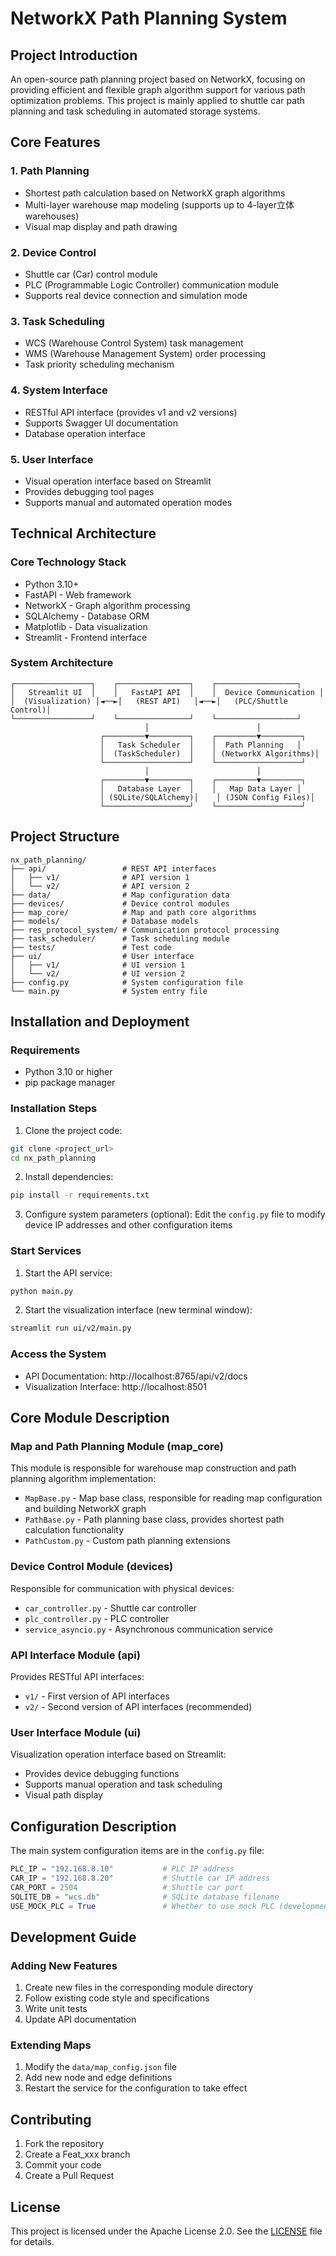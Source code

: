 # NetworkX Path Planning System

## Project Introduction

An open-source path planning project based on NetworkX, focusing on providing efficient and flexible graph algorithm support for various path optimization problems. This project is mainly applied to shuttle car path planning and task scheduling in automated storage systems.

## Core Features

### 1. Path Planning
- Shortest path calculation based on NetworkX graph algorithms
- Multi-layer warehouse map modeling (supports up to 4-layer立体 warehouses)
- Visual map display and path drawing

### 2. Device Control
- Shuttle car (Car) control module
- PLC (Programmable Logic Controller) communication module
- Supports real device connection and simulation mode

### 3. Task Scheduling
- WCS (Warehouse Control System) task management
- WMS (Warehouse Management System) order processing
- Task priority scheduling mechanism

### 4. System Interface
- RESTful API interface (provides v1 and v2 versions)
- Supports Swagger UI documentation
- Database operation interface

### 5. User Interface
- Visual operation interface based on Streamlit
- Provides debugging tool pages
- Supports manual and automated operation modes

## Technical Architecture

### Core Technology Stack
- Python 3.10+
- FastAPI - Web framework
- NetworkX - Graph algorithm processing
- SQLAlchemy - Database ORM
- Matplotlib - Data visualization
- Streamlit - Frontend interface

### System Architecture
```
┌─────────────────┐    ┌────────────────┐    ┌──────────────────┐
│   Streamlit UI  │    │   FastAPI API  │    │  Device Communication │
│  (Visualization) │◄──►│   (REST API)   │◄──►│   (PLC/Shuttle Control)│
└─────────────────┘    └────────────────┘    └──────────────────┘
                              │                        │
                    ┌─────────▼─────────┐    ┌─────────▼─────────┐
                    │   Task Scheduler  │    │  Path Planning   │
                    │  (TaskScheduler)  │    │ (NetworkX Algorithms)│
                    └───────────────────┘    └───────────────────┘
                              │                        │
                    ┌─────────▼─────────┐    ┌─────────▼─────────┐
                    │   Database Layer  │    │   Map Data Layer │
                    │ (SQLite/SQLAlchemy)│    │ (JSON Config Files)│
                    └───────────────────┘    └───────────────────┘
```

## Project Structure

```
nx_path_planning/
├── api/                 # REST API interfaces
│   ├── v1/              # API version 1
│   └── v2/              # API version 2
├── data/                # Map configuration data
├── devices/             # Device control modules
├── map_core/            # Map and path core algorithms
├── models/              # Database models
├── res_protocol_system/ # Communication protocol processing
├── task_scheduler/      # Task scheduling module
├── tests/               # Test code
├── ui/                  # User interface
│   ├── v1/              # UI version 1
│   └── v2/              # UI version 2
├── config.py            # System configuration file
└── main.py              # System entry file
```

## Installation and Deployment

### Requirements
- Python 3.10 or higher
- pip package manager

### Installation Steps

1. Clone the project code:
```bash
git clone <project_url>
cd nx_path_planning
```

2. Install dependencies:
```bash
pip install -r requirements.txt
```

3. Configure system parameters (optional):
Edit the `config.py` file to modify device IP addresses and other configuration items

### Start Services

1. Start the API service:
```bash
python main.py
```

2. Start the visualization interface (new terminal window):
```bash
streamlit run ui/v2/main.py
```

### Access the System
- API Documentation: http://localhost:8765/api/v2/docs
- Visualization Interface: http://localhost:8501

## Core Module Description

### Map and Path Planning Module (map_core)
This module is responsible for warehouse map construction and path planning algorithm implementation:
- `MapBase.py` - Map base class, responsible for reading map configuration and building NetworkX graph
- `PathBase.py` - Path planning base class, provides shortest path calculation functionality
- `PathCustom.py` - Custom path planning extensions

### Device Control Module (devices)
Responsible for communication with physical devices:
- `car_controller.py` - Shuttle car controller
- `plc_controller.py` - PLC controller
- `service_asyncio.py` - Asynchronous communication service

### API Interface Module (api)
Provides RESTful API interfaces:
- `v1/` - First version of API interfaces
- `v2/` - Second version of API interfaces (recommended)

### User Interface Module (ui)
Visualization operation interface based on Streamlit:
- Provides device debugging functions
- Supports manual operation and task scheduling
- Visual path display

## Configuration Description

The main system configuration items are in the `config.py` file:

```python
PLC_IP = "192.168.8.10"           # PLC IP address
CAR_IP = "192.168.8.20"           # Shuttle car IP address
CAR_PORT = 2504                   # Shuttle car port
SQLITE_DB = "wcs.db"              # SQLite database filename
USE_MOCK_PLC = True               # Whether to use mock PLC (development mode)
```

## Development Guide

### Adding New Features
1. Create new files in the corresponding module directory
2. Follow existing code style and specifications
3. Write unit tests
4. Update API documentation

### Extending Maps
1. Modify the `data/map_config.json` file
2. Add new node and edge definitions
3. Restart the service for the configuration to take effect

## Contributing

1. Fork the repository
2. Create a Feat_xxx branch
3. Commit your code
4. Create a Pull Request

## License

This project is licensed under the Apache License 2.0. See the [LICENSE](LICENSE) file for details.